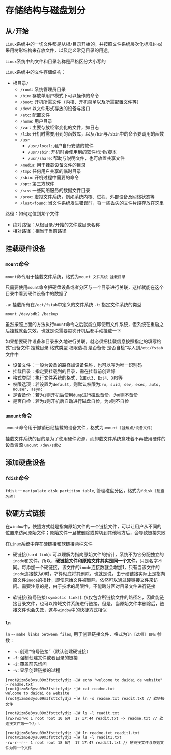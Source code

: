 # 存储结构与磁盘划分

## 从`/`开始
`Linux`系统中的一切文件都是从根`/`目录开始的，并按照文件系统层次化标准(`FHS`)采用树形结构来存放文件，以及定义常见目录的用途。

`Linux`系统中的文件和目录名称是严格区分大小写的

`Linux`系统中的文件存储结构：
- 根目录`/`
  - `/root`: 系统管理员目录
  - `/bin`: 存放单用户模式下可以操作的命令
  - `/boot`: 开机所需文件（内核、开机菜单以及所需配置文件等）
  - `/dev`: 以文件形式存放的设备与接口
  - `/etc`: 配置文件
  - `/home`: 用户目录
  - `/var`: 主要存放经常变化的文件，如日志
  - `/lib`: 开机时需要用到的函数库，以及`/bin`与`/sbin`中的命令要调用的函数
  - `/usr`
    - `/usr/local`: 用户自行安装的软件
    - `/usr/sbin`: 开机时会使用到的软件/命令/脚本
    - `/usr/share`: 帮助与说明文件，也可放置共享文件
  - `/media`: 用于挂载设备文件的目录
  - `/tmp`: 任何用户共享的临时目录
  - `/sbin`: 开机过程中需要的命令
  - `/opt`: 第三方软件
  - `/srv`: 一些网络服务的数据文件目录
  - `/proc`: 虚拟文件系统，例如系统内核、进程、外部设备及网络状态等
  - `/lost+found`: 当文件系统发生错误时，将一些丢失的文件片段存放在这里

路径：如何定位到某个文件
- 绝对路径：从根目录`/`开始的文件或目录名称
- 相对路径：相当于当前路径

## 挂载硬件设备

### `mount`命令
`mount`命令用于挂载文件系统，格式为`mount 文件系统 挂载目录`

只需要使用`mount`命令把硬盘设备或者分区与一个目录进行关联，这样就能在这个目录中看到硬件设备中的数据了

`-a`: 挂载所有在`/ect/fstab`中定义的文件系统
`-t`: 指定文件系统的类型

```
mount /dev/sdb2 /backup
```
虽然按照上面的方法执行`mount`命令之后就能立即使用文件系统，但系统在重启之后挂载就会失效，也就是说需要每次开机后都手动挂载一下

如果想要硬件设备和目录永久地进行关联，就必须把挂载信息按照指定的填写格式“设备文件 挂载目录 格式类型 权限选项 是否备份 是否自检”写入到`/etc/fstab`文件中
- 设备文件：一般为设备的路径加设备名称，也可以写为唯一识别码
- 挂载目录：指定要挂载到的目录，需在挂载前创建好
- 格式类型：执行文件系统的格式，如`Ext3`、`Ext4`、`XFS`等
- 权限选项：若设置为`default`，则默认权限为:`rw, suid, dev, exec, auto, nouser, async`
- 是否备份：若为`1`则开机后使用`dump`进行磁盘备份，为`0`则不备份
- 是否自检：若为`1`则开机后自动进行磁盘自检，为`0`则不自检

### `umount`命令
`umount`命令用于撤销已经挂载的设备文件，格式为`umount [挂载点/设备文件]`

挂载文件系统的目的是为了使用硬件资源，而卸载文件系统意味着不再使用硬件的设备资源 `umount /dev/sdb2`

## 添加硬盘设备

### `fdish`命令
`fdisk` -- `manipulate disk partition table`, 管理磁盘分区，格式为`fdisk [磁盘名称]`

## 软硬方式链接
在`window`中，快捷方式就是指向原始文件的一个链接文件，可以让用户从不同的位置来访问原始文件；原始文件一旦被删除或剪切到其他地方后，会导致链接失败

在`Linux`系统中存在硬链接和软链接两种文件

- 硬链接(`hard link`): 可以理解为指向原始文件的指针，系统不为它分配独立的`inode`和文件。所以，**硬链接文件和原始文件其实是同一个文件**，只是名字不同。每添加一个硬链接，该文件的`inode`连接数就会增加1，只有当该文件的`inode`连接数为0时，才算彻底将其删除。也就是说，由于硬链接实际上是指向原文件`inode`的指针，即使原始文件被删除，依然可以通过硬链接文件来访问。需要注意的是，由于技术的局限性，不能跨分区对目录文件进行链接

- 软链接(符号链接`[symbolic link]`): 仅仅包含所链接文件的路径名，因此能链接目录文件，也可以跨域文件系统进行链接。但是，当原始文件本删除后，链接文件也会失效，这与`window`中的快捷方式相似

### `ln`
`ln` -- `make links between files`, 用于创建链接文件，格式为`ln [选项] 目标`
参数：
- `-s`: 创建“符号链接”（默认创建硬链接）
- `-f`: 强制创建文件或者目录的链接
- `-i`: 覆盖前先询问
- `-v`: 显示创建链接的过程

```
[root@izm5e3ysu09m3fsttcfydjz ~]# echo "welcome to daidai de website" > readme.txt
[root@izm5e3ysu09m3fsttcfydjz ~]# cat readme.txt
welcome to daidai de website
[root@izm5e3ysu09m3fsttcfydjz ~]# ln -s readme.txt readit.txt // 软链接文件

[root@izm5e3ysu09m3fsttcfydjz ~]# ls -l readit.txt
lrwxrwxrwx 1 root root 10 6月  17 17:44 readit.txt -> readme.txt // 软连接文件第一个为 l

[root@izm5e3ysu09m3fsttcfydjz ~]# ln readme.txt readit1.txt
[root@izm5e3ysu09m3fsttcfydjz ~]# ls -l readit1.txt
-rw-r--r-- 1 root root 18 6月  17 17:47 readit1.txt // 硬链接文件与原始文件为同一个文件
```